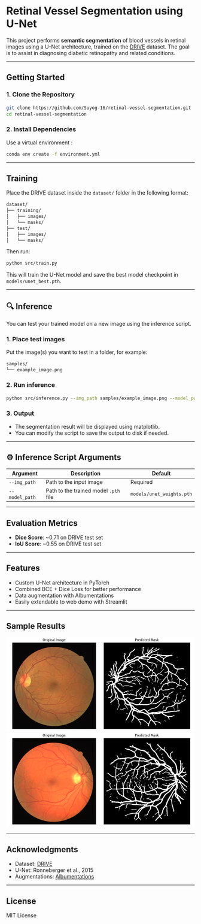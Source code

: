 #  Retinal Vessel Segmentation using U-Net

This project performs **semantic segmentation** of blood vessels in retinal images using a U-Net architecture, trained on the [DRIVE](https://drive.grand-challenge.org/) dataset. The goal is to assist in diagnosing diabetic retinopathy and related conditions.

---

##  Getting Started

### 1. Clone the Repository

```bash
git clone https://github.com/Suyog-16/retinal-vessel-segmentation.git
cd retinal-vessel-segmentation
```

### 2. Install Dependencies

Use a virtual environment :

```bash
conda env create -f environment.yml
```

---

##  Training

Place the DRIVE dataset inside the `dataset/` folder in the following format:

```
dataset/
├── training/
│   ├── images/
│   └── masks/
├── test/
│   ├── images/
│   └── masks/
```

Then run:

```bash
python src/train.py
```

This will train the U-Net model and save the best model checkpoint in `models/unet_best.pth`.

---

## 🔍 Inference

You can test your trained model on a new image using the inference script.

### 1. Place test images

Put the image(s) you want to test in a folder, for example:

```
samples/
└── example_image.png
```

### 2. Run inference

```bash
python src/inference.py --img_path samples/example_image.png --model_path models/unet_weights.pth
```

### 3. Output

- The segmentation result will be displayed using matplotlib.
- You can modify the script to save the output to disk if needed.

---

## ⚙️ Inference Script Arguments

| Argument      | Description                            | Default              |
|---------------|----------------------------------------|----------------------|
| `--img_path`  | Path to the input image                | Required             |
| `--model_path`| Path to the trained model `.pth` file  | `models/unet_weights.pth` |

---

##  Evaluation Metrics

- **Dice Score**: ~0.71 on DRIVE test set
- **IoU Score**: ~0.55 on DRIVE test set

---

##  Features

- Custom U-Net architecture in PyTorch
- Combined BCE + Dice Loss for better performance
- Data augmentation with Albumentations
- Easily extendable to web demo with Streamlit

---

##  Sample Results

![Sample Input](img/Figure_1.png)
<br>
![Sample Input2](img/Figure_2.png)

---
##  Acknowledgments

- Dataset: [DRIVE](https://drive.grand-challenge.org/)
- U-Net: Ronneberger et al., 2015
- Augmentations: [Albumentations](https://albumentations.ai)

---

##  License

MIT License

